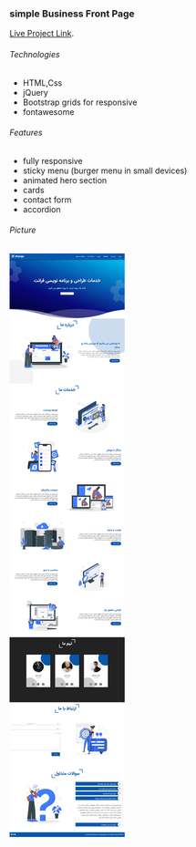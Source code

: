 ### simple Business Front Page

[Live Project Link](https://maxjn-businesstemplate.pages.dev).

###### Technologies

- HTML,Css
- jQuery
- Bootstrap grids for responsive
- fontawesome

###### Features

- fully responsive
- sticky menu (burger menu in small devices)
- animated hero section
- cards
- contact form
- accordion

###### Picture

![Index page](assets/img/index.png)
